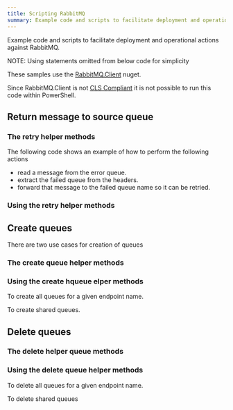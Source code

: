```yaml
---
title: Scripting RabbitMQ 
summary: Example code and scripts to facilitate deployment and operational actions against RabbitMQ.
---
```


Example code and scripts to facilitate deployment and operational actions against RabbitMQ.

NOTE: Using statements omitted from below code for simplicity

These samples use the [RabbitMQ.Client](http://www.nuget.org/packages/RabbitMQ.Client/) nuget. 

Since RabbitMQ.Client is not [CLS Compliant](https://msdn.microsoft.com/en-us/library/system.clscompliantattribute.aspx) it is not possible to run this code within PowerShell.

## Return message to source queue 

### The retry helper methods

The following code shows an example of how to perform the following actions

 * read a message from the error queue.
 * extract the failed queue from the headers.
 * forward that message to the failed queue name so it can be retried.

<!-- import rabbit-return-to-source-queue -->

### Using the retry helper methods 

<!-- import rabbit-return-to-source-queue-usage -->

## Create queues

There are two use cases for creation of queues

### The create queue helper methods

<!-- import rabbit-create-queues -->

### Using the create hqueue elper methods 

To create all queues for a given endpoint name.

<!-- import rabbit-create-queues-endpoint-usage -->

To create shared queues.

<!-- import rabbit-create-queues-shared-usage -->

## Delete queues

### The delete helper queue methods

<!-- import rabbit-delete-queues -->

### Using the delete queue helper methods

To delete all queues for a given endpoint name.

<!-- import rabbit-delete-queues-endpoint-usage -->

To delete shared queues

<!-- import rabbit-delete-queues-shared-usage -->